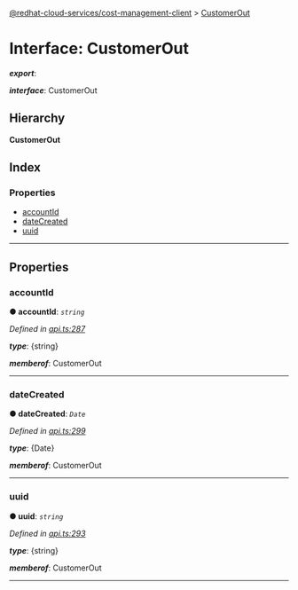 [@redhat-cloud-services/cost-management-client](../README.md) > [CustomerOut](../interfaces/customerout.md)

# Interface: CustomerOut

*__export__*: 

*__interface__*: CustomerOut

## Hierarchy

**CustomerOut**

## Index

### Properties

* [accountId](customerout.md#accountid)
* [dateCreated](customerout.md#datecreated)
* [uuid](customerout.md#uuid)

---

## Properties

<a id="accountid"></a>

###  accountId

**● accountId**: *`string`*

*Defined in [api.ts:287](https://github.com/RedHatInsights/javascript-clients/blob/master/packages/cost-management/api.ts#L287)*

*__type__*: {string}

*__memberof__*: CustomerOut

___
<a id="datecreated"></a>

###  dateCreated

**● dateCreated**: *`Date`*

*Defined in [api.ts:299](https://github.com/RedHatInsights/javascript-clients/blob/master/packages/cost-management/api.ts#L299)*

*__type__*: {Date}

*__memberof__*: CustomerOut

___
<a id="uuid"></a>

###  uuid

**● uuid**: *`string`*

*Defined in [api.ts:293](https://github.com/RedHatInsights/javascript-clients/blob/master/packages/cost-management/api.ts#L293)*

*__type__*: {string}

*__memberof__*: CustomerOut

___

